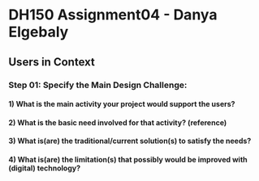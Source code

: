 # DH150 Assignment04 - Danya Elgebaly
## Users in Context

### Step 01: Specify the Main Design Challenge:
#### 1) What is the main activity your project would support the users?
#### 2) What is the basic need involved for that activity? (reference)
#### 3) What is(are) the traditional/current solution(s) to satisfy the needs?
#### 4) What is(are) the limitation(s) that possibly would be improved with (digital) technology?


